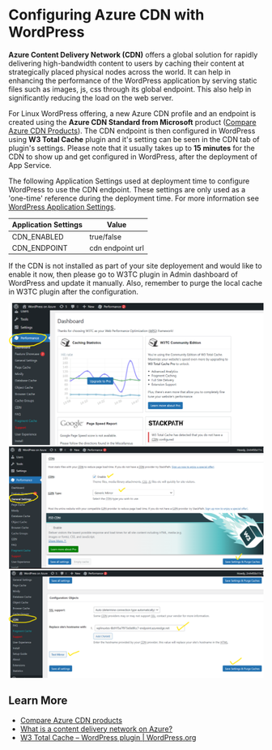 # Configuring Azure CDN with WordPress

**Azure Content Delivery Network (CDN)** offers a global solution for rapidly delivering high-bandwidth content to users by caching their content at strategically placed physical nodes across the world. It can  help in enhancing the performance of the WordPress application by serving static files such as images, js, css through its global endpoint. This also help in significantly reducing the load on the web server.

For Linux WordPress offering, a new Azure CDN profile and an endpoint is created using the **Azure CDN Standard from Microsoft** product ([Compare Azure CDN Products](https://docs.microsoft.com/azure/cdn/cdn-features?toc=/azure/frontdoor/TOC.json)).  The CDN endpoint is then configured in WordPress using **W3 Total Cache** plugin and it's setting can be seen in the CDN tab of plugin's settings. Please note that it usually takes up to **15 minutes** for the CDN to show up and get configured in WordPress, after the deployment of App Service.

The following Application Settings used at deployment time to configure WordPress to use the CDN endpoint. These settings are only used as a 'one-time' reference during the deployment time. For more information see [WordPress Application Settings](./wordpress_application_settings.md).

|Application Settings | Value |
|---------------------|-------|
|CDN_ENABLED | true/false     |
|CDN_ENDPOINT | cdn endpoint url   |

If the CDN is not installed as part of your site deployement and would like to enable it now, then please go to W3TC plugin in Admin dashboard of WordPress and update it manually. Also, remember to purge the local cache in W3TC plugin after the configuration.

![Wordpress Performance](./media/wp_azure_cdn_1.png)
![General Settings](./media/wp_azure_cdn_2.png)
![Wordpress CDN](./media/wp_azure_cdn_3.png)

## Learn More

- [Compare Azure CDN products](https://docs.microsoft.com/azure/cdn/cdn-features?toc=/azure/frontdoor/TOC.json)
- [What is a content delivery network on Azure?](https://docs.microsoft.com/azure/cdn/cdn-overview?toc=/azure/frontdoor/TOC.json)
- [W3 Total Cache – WordPress plugin | WordPress.org](https://wordpress.org/plugins/w3-total-cache/)
